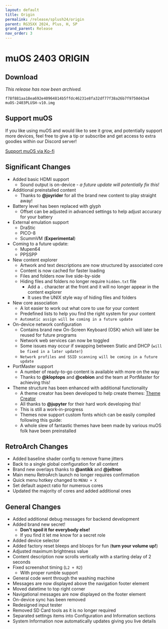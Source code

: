 ```yaml
---
layout: default
title: Origin
permalink: /release/splush24/origin
parent: RG35XX 2024, Plus, H, SP
grand_parent: Release
nav_order: 3
---
```


# muOS 2403 ORIGIN

## Download
_This release has now been archived._

``f78f881aa18ea692e40964814b5ffdc46231e8fa32df77f38a26b7f9750d43a4  muOS-2403PLUSH-v10.img``

## Support muOS
If you like using muOS and would like to see it grow, and potentially support more devices, feel free to give a tip or subscribe and get access to extra goodies within our Discord server!

[Support muOS via Ko-fi](https://ko-fi.com/xonglebongle)

## Significant Changes
  * Added basic HDMI support
    * Sound output is on-device - _a future update will potentially fix this!_ 
  * Additional preinstalled content
    * Thanks to **@joyrider** for all the brand new content to play straight away!
  * Battery level has been replaced with glyph
    * Offset can be adjusted in advanced settings to help adjust accuracy for your battery
  * External emulation support
    * DraStic
    * PICO-8
    * ScummVM (**Experimental**)
  * Coming to a future update:
    * Mupen64
    * PPSSPP 
  * New content explorer
    * Artwork and text descriptions are now structured by associated core
    * Content is now cached for faster loading
    * Files and folders now live side-by-side
    * Hiding files and folders no longer require ``hidden.txt`` file
      * Add a ``.`` character at the front and it will no longer appear in the content explorer
      * It uses the UNIX style way of hiding files and folders
  * New core association
    * A lot easier to work out what core to use for your content
    * Predefined lists to help you find the right system for your content
    * ``Automatic assign will be coming in a future update``
  * On-device network configuration
    * Contains brand new On-Screen Keyboard (OSK) which will later be reused for future programs
    * Network web services can now be toggled
    * Some issues may occur if swapping between Static and DHCP (``will be fixed in a later update!``)
    * ``Network profiles and SSID scanning will be coming in a future update``
  * PortMaster support
    * A number of ready-to-go content is available with more on the way
    * Thanks to **@kloptops** and **@cebion** and the team at PortMaster for achieving this!
  * Theme structure has been enhanced with additional functionality
    * A theme creator has been developed to help create themes: [Theme Creator](https://theme.muos.dev/create/)
    * All thanks to **@jupyter** for their hard work developing this!
    * This is still a work-in-progress
    * Themes now support custom fonts which can be easily compiled following this guide: 
    * A whole slew of fantastic themes have been made by various muOS folk have been preinstalled

## RetroArch Changes
  * Added baseline shader config to remove frame jitters
  * Back to a single global configuration for all content
  * Brand new overlays thanks to **@antikk** and **@jeltron**
  * Main menu RetroArch launch no longer requires confirmation
  * Quick menu hotkey changed to ``MENU + X``
  * Set default aspect ratio for numerous cores
  * Updated the majority of cores and added additional ones

## General Changes
  * Added additional debug messages for backend development
  * Added brand new secret!
    * **Don't spoil it for everybody else!**
    * If you find it let me know for a secret role
  * Added device selector
  * Added factory reset bleeps and bloops for fun (**turn your volume up!**)
  * Adjusted maximum brightness value
  * Content description now scrolls vertically with a starting delay of 2 seconds
  * Fixed screenshot timing (``L2 + R2``)
    * With proper rumble support
  * General code went through the washing machine
  * Messages are now displayed above the navigation footer element
  * Moved datetime to top right corner
  * Navigational messages are now displayed on the footer element
  * On-device sync has been removed
  * Redesigned input tester
  * Removed SD Card tools as it is no longer required
  * Separated settings items into Configuration and Information sections
  * System Information now automatically updates giving you live details